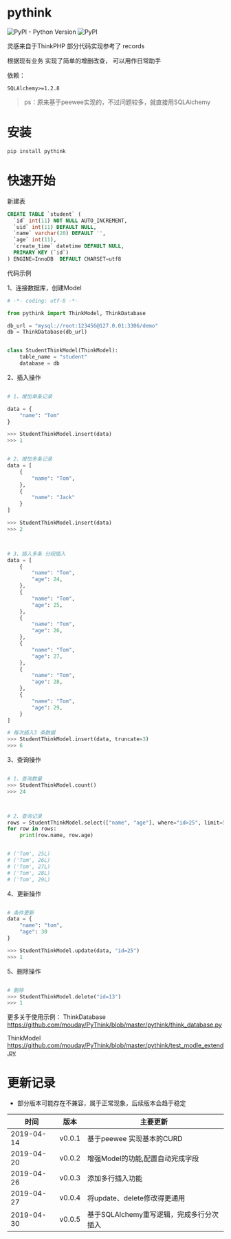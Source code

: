 # pythink

![PyPI - Python Version](https://img.shields.io/pypi/pyversions/pythink.svg)
![PyPI](https://img.shields.io/pypi/v/pythink.svg)

灵感来自于ThinkPHP
部分代码实现参考了 records

根据现有业务 实现了简单的增删改查， 可以用作日常助手

依赖：
```
SQLAlchemy>=1.2.8
```
> ps：原来基于peewee实现的，不过问题较多，就直接用SQLAlchemy

# 安装
```
pip install pythink
```

# 快速开始

新建表
```sql
CREATE TABLE `student` (
  `id` int(11) NOT NULL AUTO_INCREMENT,
  `uid` int(11) DEFAULT NULL,
  `name` varchar(20) DEFAULT '',
  `age` int(11),
  `create_time` datetime DEFAULT NULL,
  PRIMARY KEY (`id`)
) ENGINE=InnoDB  DEFAULT CHARSET=utf8
```

代码示例

1、连接数据库，创建Model
```python
# -*- coding: utf-8 -*-

from pythink import ThinkModel, ThinkDatabase

db_url = "mysql://root:123456@127.0.01:3306/demo"
db = ThinkDatabase(db_url)


class StudentThinkModel(ThinkModel):
    table_name = "student"
    database = db

```

2、插入操作
```python

# 1、增加单条记录

data = {
    "name": "Tom"
}

>>> StudentThinkModel.insert(data)
>>> 1


# 2、增加多条记录
data = [
    {
        "name": "Tom",
    },
    {
        "name": "Jack"
    }
]

>>> StudentThinkModel.insert(data)
>>> 2



# 3、插入多条 分段插入
data = [
    {
        "name": "Tom",
        "age": 24,
    },
    {
        "name": "Tom",
        "age": 25,
    },
    {
        "name": "Tom",
        "age": 26,
    },
    {
        "name": "Tom",
        "age": 27,
    },
    {
        "name": "Tom",
        "age": 28,
    },
    {
        "name": "Tom",
        "age": 29,
    }
]

# 每次插入3 条数据
>>> StudentThinkModel.insert(data, truncate=3)
>>> 6
```

3、查询操作
```python

# 1、查询数量
>>> StudentThinkModel.count()
>>> 24



# 2、查询记录
rows = StudentThinkModel.select(["name", "age"], where="id>25", limit=5)
for row in rows:
    print(row.name, row.age)


# ('Tom', 25L)
# ('Tom', 26L)
# ('Tom', 27L)
# ('Tom', 28L)
# ('Tom', 29L)

```

4、更新操作
```python

# 条件更新
data = {
    "name": "tom",
    "age": 30
}

>>> StudentThinkModel.update(data, "id=25")
>>> 1

```

5、删除操作
```python

# 删除
>>> StudentThinkModel.delete("id=13")
>>> 1

```

更多关于使用示例：
ThinkDatabase
https://github.com/mouday/PyThink/blob/master/pythink/think_database.py

ThinkModel
https://github.com/mouday/PyThink/blob/master/pythink/test_modle_extend.py


# 更新记录
* 部分版本可能存在不兼容，属于正常现象，后续版本会趋于稳定

|时间 | 版本 | 主要更新|
|-|-|-|
|2019-04-14 | v0.0.1 | 基于peewee 实现基本的CURD |
|2019-04-20 | v0.0.2 | 增强Model的功能,配置自动完成字段 |
|2019-04-26 | v0.0.3 | 添加多行插入功能 |
|2019-04-27 | v0.0.4 | 将update、delete修改得更通用 |
|2019-04-30 | v0.0.5 | 基于SQLAlchemy重写逻辑，完成多行分次插入 |
